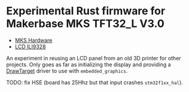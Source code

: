 # Experimental Rust firmware for Makerbase MKS TFT32_L V3.0

* [MKS Hardware](https://github.com/makerbase-mks/MKS-TFT-Hardware/tree/master/MKS%20TFT32/MKS%20TFT32_L%20V3.x)
* [LCD ILI9328](https://cdn-shop.adafruit.com/datasheets/ILI9328.pdf)

An experiment in reusing an LCD panel from an old 3D printer for other projects.
Only goes as far as initializing the display and providing a [DrawTarget](https://docs.rs/embedded-graphics/0.6.2/embedded_graphics/trait.DrawTarget.html) driver
to use with `embedded_graphics`.

TODO: fix HSE (board has 25Hhz but that input crashes `stm32f1xx_hal`).
